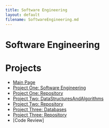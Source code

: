 ```yaml
---
title: Software Engineering
layout: default
filename: SoftwareEngineering.md
--- 
```


# Software Engineering

# Projects
* [Main Page](https://franklinaf.github.io/)
* [Project One: Software Engineering](https://franklinaf.github.io/SoftwareEngineering.md)<br>
* [Project One: Repository](https://franklinaf.github.io/SoftwareEngineering)<br>
* [Project Two: DataStructuresAndAlgorithms](https://franklinaf.github.io/DataStructuresAndAlgorithms.md)<br>
* [Project Two: Repository](https://franklinaf.github.io/DataStructuresAndAlgorithms)<br>
* [Project Three: Databases](https://franklinaf.github.io/Databases.md)<br>
* [Project Three: Repository](https://franklinaf.github.io/Databases)<br>
* [Code Review]<br>
